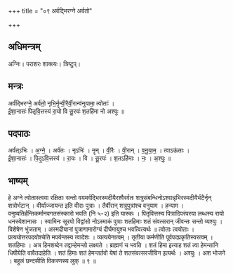 +++
title = "०९ अर्वद्भिरग्ने अर्वतो"

+++
## अधिमन्त्रम्
अग्निः। पराशरः शाक्त्यः। त्रिष्टुप्।

## मन्त्रः
अर्व॑द्भिरग्ने॒ अर्व॑तो॒ नृभि॒र्नॄन्वी॒रैर्वी॒रान्व॑नुयामा॒ त्वोताः॑ ।  
ई॒शा॒नासः॑ पितृवि॒त्तस्य॑ रा॒यो वि सू॒रयः॑ श॒तहि॑मा नो अश्युः ॥

## पदपाठः
अर्व॑त्ऽभिः । अ॒ग्ने॒ । अर्व॑तः । नृऽभिः॑ । नॄन् । वी॒रैः । वी॒रान् । व॒नु॒या॒म॒ । त्वाऽऊ॑ताः ।  
ई॒शा॒नासः॑ । पि॒तृ॒ऽवि॒त्तस्य॑ । रा॒यः । वि । सू॒रयः॑ । श॒तऽहि॑माः । नः॒ । अ॒श्युः॒ ॥

## भाष्यम्
हे अग्ने त्वोतास्त्वया रक्षिताः सन्तो वयमर्वद्भिरस्मदीयैरश्वैरर्वतः शत्रुसंबन्धिनोऽश्वान्नृभिरस्मदीयैर्भटैर्नृन् शत्रोर्भटान् । वीर्याज्जायन्त इति वीराः पुत्राः । तैर्वीरान् शत्रुपुत्रांश्च वनुयाम । हन्याम । वनुष्यतिर्हन्तिकर्मानवगतसंस्कारो भवति (नि ५-२) इति यास्कः । पितृवित्तस्य पित्रादिपरंपरया लब्धस्य रायो धनस्येशानासः । स्वामिनः सूरयो विद्वांसो नोऽस्माकं पुत्राः शतहिमाः शतं संवत्सरान् जीवन्तः सन्तो व्यश्युः । विशेषेण भुंजताम् । अस्मदीयानां पुत्राणामारोग्यं दीर्घमायुश्च भवत्वित्यर्थः ॥ त्वोताः त्वयोताः । प्रत्ययोत्तरपदयोश्चेति मपर्यन्तस्य त्वादेशः । व्यत्ययेनात्वम् । तृतीया कर्मणीति पूर्वपदप्रकृतिस्वरत्वम् । शतहिमाः । अत्र हिमशब्देन तद्वान्हेमन्तो लक्ष्यते । ब्राह्मणं च भवति । शतं हिमा इत्याह शतं त्वा हेमन्तानि धिषीयेति वावैतदाहेति । शतं हिमाः शतं हेमन्तर्तवो येषां ते शतसंवत्सरजीविन इत्यर्थः । अश्युः । अश भोजने । बहुलं छन्दसीति विकरणस्य लुक् ॥ ९ ॥